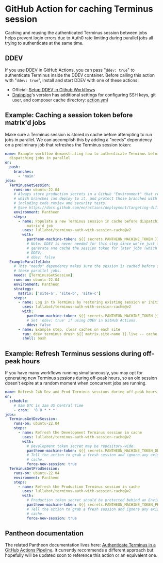 # GitHub Action for caching Terminus session

Caching and reusing the authenticated Terminus session between jobs helps
prevent login errors due to Auth0 rate limiting during parallel jobs all trying
to authenticate at the same time.

## DDEV
If you use [DDEV](https://ddev.com/) in GitHub Actions, you can pass "`ddev:
true`" to authenticate Terminus inside the DDEV container. Before calling this
action with "`ddev: true`", install and start DDEV with one of these actions:

- Official: [Setup DDEV in Github Workflows](https://github.com/marketplace/actions/setup-ddev-in-github-workflows)
- [Drainpipe](https://github.com/Lullabot/drainpipe)'s version has additional settings for configuring SSH keys, git user, and composer cache directory: [action.yml](https://github.com/Lullabot/drainpipe/blob/main/scaffold/github/actions/common/ddev/action.yml)

## Example: Caching a session token before matrix'd jobs
Make sure a Terminus session is stored in cache before attempting to run jobs in
parallel. We can accomplish this by adding a "needs" dependency on a preliminary
job that refreshes the Terminus session token:
```yaml
name: Example workflow demonstrating how to authenticate Terminus before
  dispatching jobs in parallel
on:
  push:
    branches:
      - 'main'
jobs:
  TerminusGetSession:
    runs-on: ubuntu-22.04
    # Always store production secrets in a GitHub "Environment" that restricts
    # which branches can deploy to it, and protect those branches with rules
    # including code review and security tests.
    # @see https://docs.github.com/en/actions/deployment/targeting-different-environments/using-environments-for-deployment
    environment: Pantheon
    steps:
      - name: Populate a new Terminus session in cache before dispatching the
          matrix'd job
        uses: lullabot/terminus-auth-with-session-cache@v2
        with:
          pantheon-machine-token: ${{ secrets.PANTHEON_MACHINE_TOKEN }}
          # Note: DDEV is never needed for this step since we're just trying to
          # generate and cache the session token for later jobs (which may use
          # DDEV).
          # ddev: false
  ExampleParallelJob:
    # This "needs" dependency makes sure the session is cached before starting
    # these parallel jobs.
    needs: [TerminusGetSession]
    runs-on: ubuntu-22.04
    environment: Pantheon
    strategy:
      matrix: ['site-a', 'site-b', 'site-c']
    steps:
      - name: Log in to Terminus by restoring existing session or initiating new
        uses: lullabot/terminus-auth-with-session-cache@v2
        with:
          pantheon-machine-token: ${{ secrets.PANTHEON_MACHINE_TOKEN }}
          # Set 'ddev: true' if using DDEV in GitHub Actions.
          ddev: false
      - name: Example step, clear caches on each site
        run: ddev terminus drush ${{ matrix.site-name }}.live -- cache:rebuild
        shell: bash
```

## Example: Refresh Terminus sessions during off-peak hours
If you have many workflows running simultaneously, you may opt for generating
new Terminus sessions during off-peak hours, so an old session doesn't expire at
a random moment when concurrent jobs are running.
```yaml
name: Refresh 24h Dev and Prod Terminus sessions during off-peak hours
on:
  schedule:
    # 8am UTC is 3am US Central Time
    - cron:  '0 8 * * *'
jobs:
  TerminusGetDevSession:
    runs-on: ubuntu-22.04
    steps:
      - name: Refresh the Development Terminus session in cache
        uses: lullabot/terminus-auth-with-session-cache@v2
        with:
          # Development token secret may be repository-wide.
          pantheon-machine-token: ${{ secrets.PANTHEON_MACHINE_TOKEN_DEV }}
          # Tell the action to grab a fresh session and ignore any existing
          # cache.
          force-new-session: true
  TerminusGetProdSession:
    runs-on: ubuntu-22.04
    environment: Pantheon
    steps:
      - name: Refresh the Production Terminus session in cache
        uses: lullabot/terminus-auth-with-session-cache@v2
        with:
          # Production token secret should be protected behind an Environment.
          pantheon-machine-token: ${{ secrets.PANTHEON_MACHINE_TOKEN_PRODUCTION }}
          # Tell the action to grab a fresh session and ignore any existing
          # cache.
          force-new-session: true
```

## Pantheon documentation
The related Pantheon documentation lives here: [Authenticate Terminus in a
GitHub Actions Pipeline](https://docs.pantheon.io/terminus/ci/github-actions).
It currently recommends a different approach but hopefully will be updated soon
to reference this action or an equivalent one.
